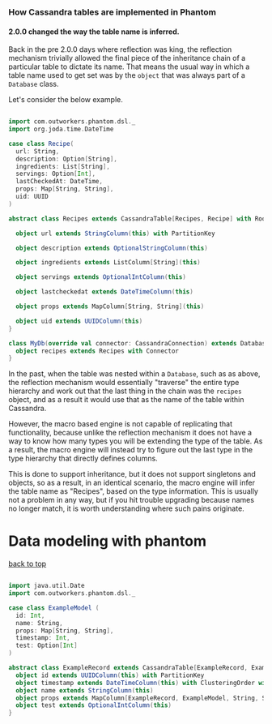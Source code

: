 ### How Cassandra tables are implemented in Phantom

#### 2.0.0 changed the way the table name is inferred.

Back in the pre 2.0.0 days where reflection was king, the reflection mechanism trivially allowed
the final piece of the inheritance chain of a particular table to dictate its name. That means
the usual way in which a table name used to get set was by the `object` that was always part
of a `Database` class.

Let's consider the below example.

```scala

import com.outworkers.phantom.dsl._
import org.joda.time.DateTime

case class Recipe(
  url: String,
  description: Option[String],
  ingredients: List[String],
  servings: Option[Int],
  lastCheckedAt: DateTime,
  props: Map[String, String],
  uid: UUID
)

abstract class Recipes extends CassandraTable[Recipes, Recipe] with RootConnector {

  object url extends StringColumn(this) with PartitionKey

  object description extends OptionalStringColumn(this)

  object ingredients extends ListColumn[String](this)

  object servings extends OptionalIntColumn(this)

  object lastcheckedat extends DateTimeColumn(this)

  object props extends MapColumn[String, String](this)

  object uid extends UUIDColumn(this)
}

class MyDb(override val connector: CassandraConnection) extends Database[MyDb](connector) {
  object recipes extends Recipes with Connector
}
```

In the past, when the table was nested within a `Database`, such as as above, the reflection mechanism
would essentially "traverse" the entire type hierarchy and work out that the last thing in the chain
was the `recipes` object, and as a result it would use that as the name of the table within Cassandra.

However, the macro based engine is not capable of replicating that functionality, because unlike the reflection mechanism
it does not have a way to know how many types you will be extending the type of the table. As a result,
the macro engine will instead try to figure out the last type in the type hierarchy that directly defines
columns.

This is done to support inheritance, but it does not support singletons and objects, so as a result, in an identical
scenario, the macro engine will infer the table name as "Recipes", based on the type information. This is usually
not a problem in any way, but if you hit trouble upgrading because names no longer match, it is worth understanding
where such pains originate.


<a id="data-modeling">Data modeling with phantom</a>
====================================================
<a href="#table-of-contents">back to top</a>

```scala

import java.util.Date
import com.outworkers.phantom.dsl._

case class ExampleModel (
  id: Int,
  name: String,
  props: Map[String, String],
  timestamp: Int,
  test: Option[Int]
)

abstract class ExampleRecord extends CassandraTable[ExampleRecord, ExampleModel] with RootConnector {
  object id extends UUIDColumn(this) with PartitionKey
  object timestamp extends DateTimeColumn(this) with ClusteringOrder with Ascending
  object name extends StringColumn(this)
  object props extends MapColumn[ExampleRecord, ExampleModel, String, String](this)
  object test extends OptionalIntColumn(this)
}

```